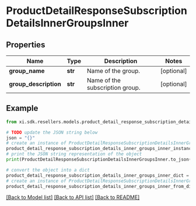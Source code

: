 # ProductDetailResponseSubscriptionDetailsInnerGroupsInner


## Properties

Name | Type | Description | Notes
------------ | ------------- | ------------- | -------------
**group_name** | **str** | Name of the group. | [optional] 
**group_description** | **str** | Name of the subscription group. | [optional] 

## Example

```python
from xi.sdk.resellers.models.product_detail_response_subscription_details_inner_groups_inner import ProductDetailResponseSubscriptionDetailsInnerGroupsInner

# TODO update the JSON string below
json = "{}"
# create an instance of ProductDetailResponseSubscriptionDetailsInnerGroupsInner from a JSON string
product_detail_response_subscription_details_inner_groups_inner_instance = ProductDetailResponseSubscriptionDetailsInnerGroupsInner.from_json(json)
# print the JSON string representation of the object
print(ProductDetailResponseSubscriptionDetailsInnerGroupsInner.to_json())

# convert the object into a dict
product_detail_response_subscription_details_inner_groups_inner_dict = product_detail_response_subscription_details_inner_groups_inner_instance.to_dict()
# create an instance of ProductDetailResponseSubscriptionDetailsInnerGroupsInner from a dict
product_detail_response_subscription_details_inner_groups_inner_from_dict = ProductDetailResponseSubscriptionDetailsInnerGroupsInner.from_dict(product_detail_response_subscription_details_inner_groups_inner_dict)
```
[[Back to Model list]](../README.md#documentation-for-models) [[Back to API list]](../README.md#documentation-for-api-endpoints) [[Back to README]](../README.md)


